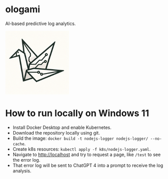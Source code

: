# ologami

AI-based predictive log analytics.

<img src="./.github/assets/logo.png" alt="Logo" width="200"/>

# How to run locally on Windows 11

* Install Docker Desktop and enable Kubernetes.
* Download the repository locally using git.
* Build the image: `docker build -t nodejs-logger nodejs-logger/ --no-cache`.
* Create k8s resources: `kubectl apply -f k8s/nodejs-logger.yaml`.
* Navigate to [http://localhost]() and try to request a page, like `/test` to see the error log.
* That error log will be sent to ChatGPT 4 into a prompt to receive the log analysis.
